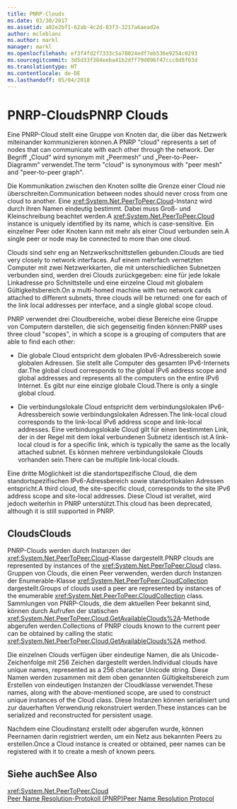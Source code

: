 ```yaml
---
title: PNRP-Clouds
ms.date: 03/30/2017
ms.assetid: a82e2bf1-62ab-4c2d-83f3-3217a6aead2e
author: mcleblanc
ms.author: markl
manager: markl
ms.openlocfilehash: ef3f4fd2f7333c5a78024edf7eb536e9254c0293
ms.sourcegitcommit: 3d5d33f384eeba41b2dff79d096f47ccc8d8f03d
ms.translationtype: HT
ms.contentlocale: de-DE
ms.lasthandoff: 05/04/2018
---
```

# <a name="pnrp-clouds"></a><span data-ttu-id="94c64-102">PNRP-Clouds</span><span class="sxs-lookup"><span data-stu-id="94c64-102">PNRP Clouds</span></span>
<span data-ttu-id="94c64-103">Eine PNRP-Cloud stellt eine Gruppe von Knoten dar, die über das Netzwerk miteinander kommunizieren können.</span><span class="sxs-lookup"><span data-stu-id="94c64-103">A PNRP "cloud" represents a set of nodes that can communicate with each other through the network.</span></span> <span data-ttu-id="94c64-104">Der Begriff „Cloud“ wird synonym mit „Peermesh“ und „Peer-to-Peer-Diagramm“ verwendet.</span><span class="sxs-lookup"><span data-stu-id="94c64-104">The term "cloud" is synonymous with "peer mesh" and "peer-to-peer graph".</span></span>  
  
 <span data-ttu-id="94c64-105">Die Kommunikation zwischen den Knoten sollte die Grenze einer Cloud nie überschreiten.</span><span class="sxs-lookup"><span data-stu-id="94c64-105">Communication between nodes should never cross from one cloud to another.</span></span> <span data-ttu-id="94c64-106">Eine <xref:System.Net.PeerToPeer.Cloud>-Instanz wird durch ihren Namen eindeutig bestimmt. Dabei muss Groß- und Kleinschreibung beachtet werden.</span><span class="sxs-lookup"><span data-stu-id="94c64-106">A <xref:System.Net.PeerToPeer.Cloud> instance is uniquely identified by its name, which is case-sensitive.</span></span> <span data-ttu-id="94c64-107">Ein einzelner Peer oder Knoten kann mit mehr als einer Cloud verbunden sein.</span><span class="sxs-lookup"><span data-stu-id="94c64-107">A single peer or node may be connected to more than one cloud.</span></span>  
  
 <span data-ttu-id="94c64-108">Clouds sind sehr eng an Netzwerkschnittstellen gebunden.</span><span class="sxs-lookup"><span data-stu-id="94c64-108">Clouds are tied very closely to network interfaces.</span></span>  <span data-ttu-id="94c64-109">Auf einem mehrfach vernetzten Computer mit zwei Netzwerkkarten, die mit unterschiedlichen Subnetzen verbunden sind, werden drei Clouds zurückgegeben: eine für jede lokale Linkadresse pro Schnittstelle und eine einzelne Cloud mit globalem Gültigkeitsbereich.</span><span class="sxs-lookup"><span data-stu-id="94c64-109">On a multi-homed machine with two network cards attached to different subnets, three clouds will be returned: one for each of the link local addresses per interface, and a single global scope cloud.</span></span>  
  
 <span data-ttu-id="94c64-110">PNRP verwendet drei Cloudbereiche, wobei diese Bereiche eine Gruppe von Computern darstellen, die sich gegenseitig finden können:</span><span class="sxs-lookup"><span data-stu-id="94c64-110">PNRP uses three cloud "scopes", in which a scope is a grouping of computers that are able to find each other:</span></span>  
  
-   <span data-ttu-id="94c64-111">Die globale Cloud entspricht dem globalen IPv6-Adressbereich sowie globalen Adressen. Sie stellt alle Computer des gesamten IPv6-Internets dar.</span><span class="sxs-lookup"><span data-stu-id="94c64-111">The global cloud corresponds to the global IPv6 address scope and global addresses and represents all the computers on the entire IPv6 Internet.</span></span> <span data-ttu-id="94c64-112">Es gibt nur eine einzige globale Cloud.</span><span class="sxs-lookup"><span data-stu-id="94c64-112">There is only a single global cloud.</span></span>  
  
-   <span data-ttu-id="94c64-113">Die verbindungslokale Cloud entspricht dem verbindungslokalen IPv6-Adressbereich sowie verbindungslokalen Adressen.</span><span class="sxs-lookup"><span data-stu-id="94c64-113">The link-local cloud corresponds to the link-local IPv6 address scope and link-local addresses.</span></span> <span data-ttu-id="94c64-114">Eine verbindungslokale Cloud gilt für einen bestimmten Link, der in der Regel mit dem lokal verbundenen Subnetz identisch ist.</span><span class="sxs-lookup"><span data-stu-id="94c64-114">A link-local cloud is for a specific link, which is typically the same as the locally attached subnet.</span></span> <span data-ttu-id="94c64-115">Es können mehrere verbindungslokale Clouds vorhanden sein.</span><span class="sxs-lookup"><span data-stu-id="94c64-115">There can be multiple link-local clouds.</span></span>  
  
 <span data-ttu-id="94c64-116">Eine dritte Möglichkeit ist die standortspezifische Cloud, die dem standortspezifischen IPv6-Adressbereich sowie standortlokalen Adressen entspricht.</span><span class="sxs-lookup"><span data-stu-id="94c64-116">A third cloud, the site-specific cloud, corresponds to the site IPv6 address scope and site-local addresses.</span></span> <span data-ttu-id="94c64-117">Diese Cloud ist veraltet, wird jedoch weiterhin in PNRP unterstützt.</span><span class="sxs-lookup"><span data-stu-id="94c64-117">This cloud has been deprecated, although it is still supported in PNRP.</span></span>  
  
## <a name="clouds"></a><span data-ttu-id="94c64-118">Clouds</span><span class="sxs-lookup"><span data-stu-id="94c64-118">Clouds</span></span>  
 <span data-ttu-id="94c64-119">PNRP-Clouds werden durch Instanzen der <xref:System.Net.PeerToPeer.Cloud>-Klasse dargestellt.</span><span class="sxs-lookup"><span data-stu-id="94c64-119">PNRP clouds are represented by instances of the <xref:System.Net.PeerToPeer.Cloud> class.</span></span> <span data-ttu-id="94c64-120">Gruppen von Clouds, die einen Peer verwenden, werden durch Instanzen der Enumerable-Klasse <xref:System.Net.PeerToPeer.CloudCollection> dargestellt.</span><span class="sxs-lookup"><span data-stu-id="94c64-120">Groups of clouds used a peer are represented by instances of the enumerable <xref:System.Net.PeerToPeer.CloudCollection> class.</span></span> <span data-ttu-id="94c64-121">Sammlungen von PNRP-Clouds, die dem aktuellen Peer bekannt sind, können durch Aufrufen der statischen <xref:System.Net.PeerToPeer.Cloud.GetAvailableClouds%2A>-Methode abgerufen werden.</span><span class="sxs-lookup"><span data-stu-id="94c64-121">Collections of PNRP clouds known to the current peer can be obtained by calling the static <xref:System.Net.PeerToPeer.Cloud.GetAvailableClouds%2A> method.</span></span>  
  
 <span data-ttu-id="94c64-122">Die einzelnen Clouds verfügen über eindeutige Namen, die als Unicode-Zeichenfolge mit 256 Zeichen dargestellt werden.</span><span class="sxs-lookup"><span data-stu-id="94c64-122">Individual clouds have unique names, represented as a 256 character Unicode string.</span></span> <span data-ttu-id="94c64-123">Diese Namen werden zusammen mit dem oben genannten Gültigkeitsbereich zum Erstellen von eindeutigen Instanzen der Cloudklasse verwendet.</span><span class="sxs-lookup"><span data-stu-id="94c64-123">These names, along with the above-mentioned scope, are used to construct unique instances of the Cloud class.</span></span> <span data-ttu-id="94c64-124">Diese Instanzen können serialisiert und zur dauerhaften Verwendung rekonstruiert werden.</span><span class="sxs-lookup"><span data-stu-id="94c64-124">These instances can be serialized and reconstructed for persistent usage.</span></span>  
  
 <span data-ttu-id="94c64-125">Nachdem eine Cloudinstanz erstellt oder abgerufen wurde, können Peernamen darin registriert werden, um ein Netz aus bekannten Peers zu erstellen.</span><span class="sxs-lookup"><span data-stu-id="94c64-125">Once a Cloud instance is created or obtained, peer names can be registered with it to create a mesh of known peers.</span></span>  
  
## <a name="see-also"></a><span data-ttu-id="94c64-126">Siehe auch</span><span class="sxs-lookup"><span data-stu-id="94c64-126">See Also</span></span>  
 <xref:System.Net.PeerToPeer.Cloud>  
 [<span data-ttu-id="94c64-127">Peer Name Resolution-Protokoll (PNRP)</span><span class="sxs-lookup"><span data-stu-id="94c64-127">Peer Name Resolution Protocol</span></span>](../../../docs/framework/network-programming/peer-name-resolution-protocol.md)
